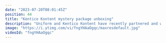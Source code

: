 ```yaml
---
date: "2023-07-20T08:01:45Z"
position: 44
title: "Kentico Kontent mystery package unboxing"
description: "Uniform and Kentico Kontent have recently partnered and we received a lovely and mysterious package from the Kontent team. \n\nSee how excited Tim is to open it!\n\nhttps://uniform.dev/uniform-for-kontent"
image: "https://i.ytimg.com/vi/fngYHAaOgqc/maxresdefault.jpg"
videoId: "fngYHAaOgqc"
---
```


